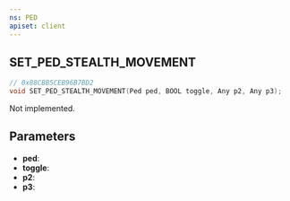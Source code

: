 ```yaml
---
ns: PED
apiset: client
---
```

## SET_PED_STEALTH_MOVEMENT

```c
// 0x88CBB5CEB96B7BD2
void SET_PED_STEALTH_MOVEMENT(Ped ped, BOOL toggle, Any p2, Any p3);
```

Not implemented.

## Parameters
* **ped**:
* **toggle**:
* **p2**:
* **p3**: